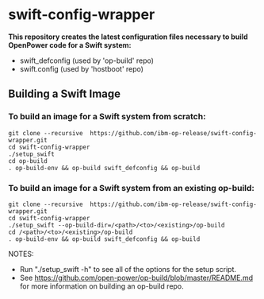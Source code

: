 # swift-config-wrapper

**This repository creates the latest configuration files necessary to build OpenPower code for a Swift system:**
* swift_defconfig (used by 'op-build' repo)
* swift.config (used by 'hostboot' repo)

## Building a Swift Image

### To build an image for a Swift system from scratch:

```
git clone --recursive  https://github.com/ibm-op-release/swift-config-wrapper.git
cd swift-config-wrapper
./setup_swift
cd op-build
. op-build-env && op-build swift_defconfig && op-build
```

### To build an image for a Swift system from an existing op-build:

```
git clone --recursive  https://github.com/ibm-op-release/swift-config-wrapper.git
cd swift-config-wrapper
./setup_swift --op-build-dir=/<path>/<to>/<existing>/op-build
cd /<path>/<to>/<existing>/op-build
. op-build-env && op-build swift_defconfig && op-build
```


NOTES:
* Run "./setup_swift -h" to see all of the options for the setup script.
* See https://github.com/open-power/op-build/blob/master/README.md for more information on building an op-build repo.

